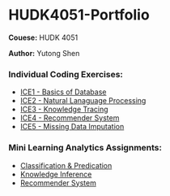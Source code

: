 # HUDK4051-Portfolio
**Couese:** HUDK 4051

**Author:** Yutong Shen
### Individual Coding Exercises:
* [ICE1 - Basics of Database](https://github.com/yutongs1202/HUDK4051-Portfolio/blob/main/Individual%20Coding%20Exercises%20(ICE)/ICE1%20-%20Basics%20of%20Databases.ipynb)
* [ICE2 - Natural Lanaguage Processing](https://github.com/yutongs1202/HUDK4051-Portfolio/blob/main/Individual%20Coding%20Exercises%20(ICE)/ICE2%20-%20Natural%20Language%20Proocessing.ipynb)
* [ICE3 - Knowledge Tracing](https://github.com/yutongs1202/HUDK4051-Portfolio/blob/main/Individual%20Coding%20Exercises%20(ICE)/ICE3%20-%20Knowledge%20Tracing.ipynb)
* [ICE4 - Recommender System](https://github.com/yutongs1202/HUDK4051-Portfolio/blob/main/Individual%20Coding%20Exercises%20(ICE)/ICE4%20-%20Recommender%20System.ipynb)
* [ICE5 - Missing Data Imputation](https://github.com/yutongs1202/HUDK4051-Portfolio/blob/main/Individual%20Coding%20Exercises%20(ICE)/ICE5%20-%20Missing%20Data%20Imputation.ipynb)

### Mini Learning Analytics Assignments:
* [Classification & Predication](https://github.com/yutongs1202/HUDK4051-Portfolio/blob/main/Mini%20Learning%20Analytics%20Assignments/Mini_LA_Assignment_Classification_Prediction_01.ipynb)
* [Knowledge Inference](https://github.com/yutongs1202/HUDK4051-Portfolio/blob/main/Mini%20Learning%20Analytics%20Assignments/Mini_LA_Assignment_Knowledge_Inference_v01.ipynb)
* [Recommender System](https://github.com/yutongs1202/HUDK4051-Portfolio/blob/main/Mini%20Learning%20Analytics%20Assignments/Mini_LA_RS_v02.ipynb)
